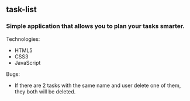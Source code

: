 <h2> task-list
<h3>Simple application that allows you to plan your tasks smarter.</h3>
  
  
 Technologies:
   <ul>
    <li>HTML5</li>
    <li>CSS3</li>
    <li>JavaScript</li>
  </ul>
  
  Bugs:
  <ul>
  <li>If there are 2 tasks with the same name and user delete one of them, they both will be deleted.</li>
  </ul>


